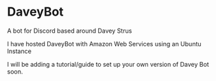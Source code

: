 # DaveyBot
A bot for Discord based around Davey Strus


I have hosted DaveyBot with Amazon Web Services using an Ubuntu Instance


I will be adding a tutorial/guide to set up your own version of Davey Bot soon.


